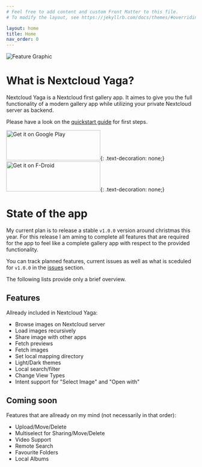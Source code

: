 ```yaml
---
# Feel free to add content and custom Front Matter to this file.
# To modify the layout, see https://jekyllrb.com/docs/themes/#overriding-theme-defaults

layout: home
title: Home
nav_order: 0
---
```


<img src="{{site.baseurl}}/assets/feature_graphic.png" alt="Feature Graphic"/>

# What is Nextcloud Yaga?

Nextcloud Yaga is a Nextcloud first gallery app. It aimes to give you the full functionality of a modern gallery app while utilizing your private Nextcloud server as backend.

Please have a look on the [quickstart guide]({{site.baseurl}}/quickstart/) for first steps.

[<img src="https://play.google.com/intl/en_us/badges/images/generic/en_badge_web_generic.png"
    alt="Get it on Google Play"
    height="80"
    width="250">](https://play.google.com/store/apps/details?id=com.github.vauvenal5.yaga){: .text-decoration: none;}
[<img src="https://fdroid.gitlab.io/artwork/badge/get-it-on.png"
    alt="Get it on F-Droid"
    height="80"
    width="250">](https://f-droid.org/packages/com.github.vauvenal5.yaga){: .text-decoration: none;}

# State of the app

My current plan is to release a stable `v1.0.0` version around christmas this year. For this release I am aming to complete all features that are required for the app to feel like a complete gallery app with respect to the provided functionality.

You can track planned features, current issues as well as what is sceduled for `v1.0.0` in the [issues](https://github.com/vauvenal5/yaga/issues) section.

The following lists provide only a brief overview.

## Features
Allready included in Nextcloud Yaga:
* Browse images on Nextcloud server
* Load images recursively
* Share image with other apps
* Fetch previews
* Fetch images
* Set local mapping directory
* Light/Dark themes
* Local search/filter
* Change View Types
* Intent support for "Select Image" and "Open with"

## Coming soon
Features that are allready on my mind (not necessarily in that order):
* Upload/Move/Delete
* Multiselect for Sharing/Move/Delete
* Video Support
* Remote Search
* Favourite Folders
* Local Albums
